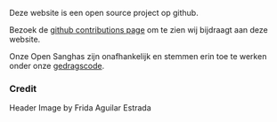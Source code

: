 Deze website is een open source project op github.

Bezoek de [github contributions page](https://github.com/buddha-dharma/micro-site/graphs/contributors) om te zien wij bijdraagt aan deze website.

Onze Open Sanghas zijn onafhankelijk en stemmen erin toe te werken onder onze [gedragscode](../code/).

### Credit

Header Image by Frida Aguilar Estrada